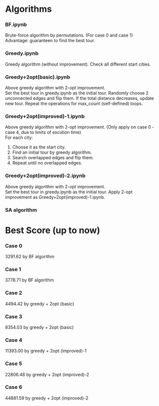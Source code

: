 Algorithms
====
### BF.ipynb
Brute-force algorithm by permutations. (For case 0 and case 1)<br>
Advantage: guaranteen to find the best tour.
### Greedy.ipynb
Greedy algorithm (without improvement). Check all different start cities. <br>
### Greedy+2opt(basic).ipynb
Above greedy algorithm with 2-opt improvement. <br>
Set the best tour in greedy.ipynb as the initial tour. Randomly choose 2 unconnected edges and flip them. If the total distance decreases, update new tour. Repeat the operations for max_count (self-defined) loops.
### Greedy+2opt(improved)-1.ipynb
Above greedy algorithm with 2-opt improvement. (Only apply on case 0 - case 4, due to limits of excution time)<br> 
For each city: <br>
1. Choose it as the start city. <br>
2. Find an initial tour by greedy algorithm. <br>
3. Search overlapped edges and flip them. <br>
4. Repeat until no overlapped edges. <br>
### Greedy+2opt(improved)-2.ipynb
Above greedy algorithm with 2-opt improvement. <br>
Set the best tour in greedy.ipynb as the initial tour. Apply 2-opt improvement as Greedy+2opt(improved)-1.ipynb.
### SA algorithm

Best Score (up to now)
===
### Case 0
3291.62 by BF algorithm <br>
### Case 1
3778.71 by BF algorithm <br>
### Case 2
4494.42 by greedy + 2opt (basic) <br>
### Case 3
8354.03 by greedy + 2opt (basic) <br>
### Case 4
11393.00 by greedy + 2opt (improved)-1 <br>
### Case 5
22806.48 by greedy + 2opt (improved)-2 <br>
### Case 6
44881.59 by greedy + 2opt (improved)-2 <br>

